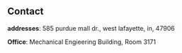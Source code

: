 ## Contact
**addresses**: 585 purdue mall dr., west lafayette, in, 47906

**Office**: Mechanical Engieering Building, Room 3171
